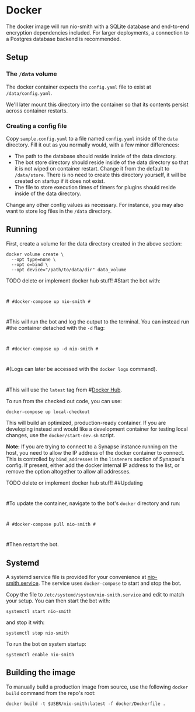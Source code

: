 # Docker

The docker image will run nio-smith with a SQLite database and
end-to-end encryption dependencies included. For larger deployments, a
connection to a Postgres database backend is recommended.

## Setup

### The `/data` volume

The docker container expects the `config.yaml` file to exist at
`/data/config.yaml`. 

We'll later mount this directory into the container so that its contents
persist across container restarts.

### Creating a config file

Copy `sample.config.yaml` to a file named `config.yaml` inside of the `data` directory. Fill it out as you normally would, with a few minor
differences:

* The path to the database should reside inside of the data directory.
* The bot store directory should reside inside of the data directory so that it
  is not wiped on container restart. Change it from the default to
  `/data/store`. There is no need to create this directory yourself, it will be
  created on startup if it does not exist.
* The file to store execution times of timers for plugins should reside inside of the data directory.

Change any other config values as necessary. For instance, you may also want to
store log files in the `/data` directory.

## Running

First, create a volume for the data directory created in the above section:

```
docker volume create \
  --opt type=none \
  --opt o=bind \
  --opt device="/path/to/data/dir" data_volume
```

TODO delete or implement docker hub stuff!
#Start the bot with:
#
#```
#docker-compose up nio-smith
#```
#
#This will run the bot and log the output to the terminal. You can instead run
#the container detached with the `-d` flag:
#
#```
#docker-compose up -d nio-smith
#```
#
#(Logs can later be accessed with the `docker logs` command).
#
#This will use the `latest` tag from
#[Docker Hub](https://hub.docker.com/somebody/nio-smith).

To run from the checked out code, you can use:

```
docker-compose up local-checkout
```

This will build an optimized, production-ready container. If you are developing
instead and would like a development container for testing local changes, use
the `docker/start-dev.sh` script.

**Note:** If you are trying to connect to a Synapse instance running on the
host, you need to allow the IP address of the docker container to connect. This
is controlled by `bind_addresses` in the `listeners` section of Synapse's
config. If present, either add the docker internal IP address to the list, or
remove the option altogether to allow all addresses.

TODO delete or implement docker hub stuff!
##Updating
#
#To update the container, navigate to the bot's `docker` directory and run:
#
#```
#docker-compose pull nio-smith
#```
#
#Then restart the bot.

## Systemd

A systemd service file is provided for your convenience at
[nio-smith.service](nio-smith.service). The service uses
`docker-compose` to start and stop the bot.

Copy the file to `/etc/systemd/system/nio-smith.service` and edit to
match your setup. You can then start the bot with:

```
systemctl start nio-smith
```

and stop it with:

```
systemctl stop nio-smith
```

To run the bot on system startup:

```
systemctl enable nio-smith
```

## Building the image

To manually build a production image from source, use the following `docker build` command
from the repo's root:

```
docker build -t $USER/nio-smith:latest -f docker/Dockerfile .
```
